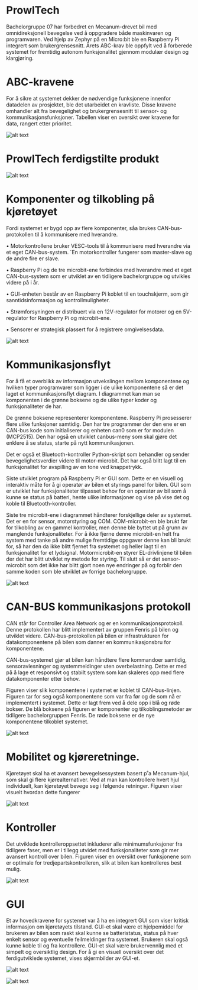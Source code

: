 # ProwlTech
Bachelorgruppe 07 har forbedret en Mecanum-drevet bil med omnidireksjonell bevegelse ved å oppgradere både maskinvaren og programvaren. Ved hjelp av Zephyr på en Micro:bit ble en Raspberry Pi integrert som brukergrensesnitt. Årets ABC-krav ble oppfylt ved å forberede systemet for fremtidig autonom funksjonalitet gjennom modulær design og klargjøring.


# ABC-kravene
For å sikre at systemet dekker de nødvendige funksjonene innenfor datadelen av prosjektet, ble det utarbeidet en kravliste. Disse kravene omhandler alt fra bevegelighet og brukergrensesnitt til sensor- og kommunikasjonsfunksjoner. Tabellen viser en oversikt over kravene for data, rangert
etter prioritet.

![alt text](img/IMG_7309.PNG)


# ProwlTech ferdigstilte produkt

![alt text](img/ph.bilv2.jpg)


# Komponenter og tilkobling på kjøretøyet

Fordi systemet er bygd opp av flere komponenter, såa brukes CAN-bus-protokollen til å kommunisere med hverandre. 

• Motorkontrollene bruker VESC-tools til å kommunisere med hverandre via et eget CAN-bus-system. ´En motorkontroller fungerer som master-slave og de andre fire er slave.

• Raspberry Pi og de tre microbit-ene forbindes med hverandre med et eget CAN-bus-system som er utviklet av en tidligere bachelorgruppe og utvikles videre på i år.

• GUI-enheten består av en Raspberry Pi koblet til en touchskjerm, som gir sanntidsinformasjon og kontrollmuligheter.

• Strømforsyningen er distribuert via en 12V-regulator for motorer og en 5V-regulator for Raspberry Pi og microbit-ene.

• Sensorer er strategisk plassert for å registrere omgivelsesdata.

![alt text](img/Bil%20og%20komponent%20modell-Data%20v5.jpg)


# Kommunikasjonsflyt
For å få et overblikk av informasjon utvekslingen mellom komponentene og hvilken typer programvarer som ligger i de ulike komponentene så er det laget et kommunikasjonsflyt diagram. I diagrammet kan man se komponenten i de grønne boksene og de ulike typer koder og funksjonaliteter de har. 

De grønne boksene representerer komponentene. Raspberry Pi prosesserer flere ulike funksjoner samtidig. Den har tre programmer der den ene er en CAN-bus kode som initialiserer og enheten can0 som er for modulen (MCP2515). Den har også en utviklet canbus-meny som skal gjøre det enklere å se status, starte på nytt kommunikasjonen.

Det er også et Bluetooth-kontroller Python-skript som behandler og sender bevegelighetsverdier videre til motor-microbit. Det har også blitt lagt til en funksjonalitet for avspilling av en tone ved knappetrykk.

Siste utviklet program på Raspberry Pi er GUI som. Dette er en visuell og interaktiv måte for å gi operatør av bilen et styrings panel for bilen. GUI som er utviklet har funksjonaliteter tilpasset behov for en operatør av bil som å kunne se status på batteri, hente ulike informasjoner og vise på vise det og koble til Bluetooth-kontroller.

Siste tre microbit-ene i diagrammet håndterer forskjellige deler av systemet. Det er en for sensor, motorstyring og COM. COM-microbit-en ble brukt før for tilkobling av en gammel kontroller, men denne ble byttet ut på grunn av manglende funksjonaliteter. For å ikke fjerne denne microbit-en helt fra system med tanke på andre mulige fremtidige oppgaver denne kan bli brukt for, så har den da ikke blitt fjernet fra systemet og heller lagt til en funksjonalitet for et lydsignal. Motormicrobit-en styrer EL-drivlinjene til bilen der det har blitt utviklet ny metode for styring. Til slutt så er det sensor-microbit som det ikke har blitt gjort noen nye endringer på og forblir den samme koden som ble utviklet av forrige bachelorgruppe.

![alt text](img/kommunikasjonsflyt.jpg)


# CAN-BUS kommunikasjons protokoll
CAN står for Controller Area Network og er en kommunikasjonsprotokoll. Denne protokollen har blitt implementert av gruppen Fenris på bilen og utviklet videre. CAN-bus-protokollen på bilen er infrastrukturen for datakomponentene på bilen som danner en kommunikasjonsbru for komponentene. 

CAN-bus-systemet gjør at bilen kan håndtere flere kommandoer samtidig, sensoravlesninger og systemmeldinger uten overbelastning. Dette er med på å lage et responsivt og stabilt system som kan skaleres opp med flere datakomponenter etter behov.

Figuren viser slik komponentene i systemet er koblet til CAN-bus-linjen. Figuren tar for seg også komponentene som var fra før og de som nå er implementert i systemet. Dette er lagt frem ved å dele opp i blå og røde bokser. De blå boksene på figuren er komponenter og tilkoblingsmetoder av tidligere bachelorgruppen Fenris. De røde boksene er de nye komponentene tilkoblet systemet.


![alt text](img/Komponent%20kobling%20på%20CAN-bus%20v9.jpg)


# Mobilitet og kjøreretninge.

Kjøretøyet skal ha et avansert bevegelsessystem basert p˚a Mecanum-hjul, som skal gi flere kjørealternativer.
Ved at man kan kontrollere hvert hjul individuelt, kan kjøretøyet bevege seg i følgende retninger.
Figuren viser visuelt hvordan dette fungerer

![alt text](img/Modell%20retning%20V2.jpg)


# Kontroller

Det utviklede kontrolleroppsettet inkluderer alle minimumsfunksjoner fra tidligere faser, men er i tillegg utvidet med funksjonaliteter som gir mer avansert kontroll over bilen. Figuren viser en oversikt over funksjonene som er optimale for tredjepartskontrolleren, slik at bilen kan kontrolleres best mulig.

![alt text](img/Controller%20og%20kjøreretninger%20v3.jpg)


# GUI
Et av hovedkravene for systemet var å ha en integrert GUI som viser kritisk informasjon om kjøretøyets tilstand. GUI-et skal være et hjelpemiddel for brukeren av bilen som raskt skal kunne se batteristatus, status på hver enkelt sensor og eventuelle feilmeldinger fra systemet. Brukeren skal også kunne koble til og fra kontrollere. GUI-et skal være brukervennlig med et simpelt og oversiktlig design. For å gi en visuell oversikt over det ferdigutviklede systemet, vises skjermbilder av GUI-et.

![alt text](img/GUI_wireframe_3.png)



![alt text](img/GUI_modell_4.png)
